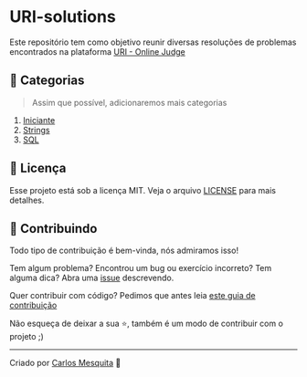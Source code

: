 # URI-solutions
Este repositório tem como objetivo reunir diversas resoluções de problemas encontrados na plataforma [URI - Online Judge](urionlinejudge.com.br)

## :rocket: Categorias
> Assim que possível, adicionaremos mais categorias
   1. [Iniciante](categorias/iniciante#iniciante)
   2. [Strings](categorias/strings#strings)
   3. [SQL](categorias/sql#sql)
   

## :memo: Licença

Esse projeto está sob a licença MIT. Veja o arquivo [LICENSE](LICENSE) para mais detalhes.

## 🤝 Contribuindo 

Todo tipo de contribuição é bem-vinda, nós admiramos isso!

Tem algum problema? Encontrou um bug ou exercício incorreto? Tem alguma dica? Abra uma [issue](https://github.com/carlos3g/URI-solutions/issues) descrevendo.

Quer contribuir com código? Pedimos que antes leia [este guia de contribuição](https://github.com/firstcontributions/first-contributions)

Não esqueça de deixar a sua ⭐, também é um modo de contribuir com o projeto ;)

---
Criado por [Carlos Mesquita](https://github.com/carlos3g) :purple_heart:
